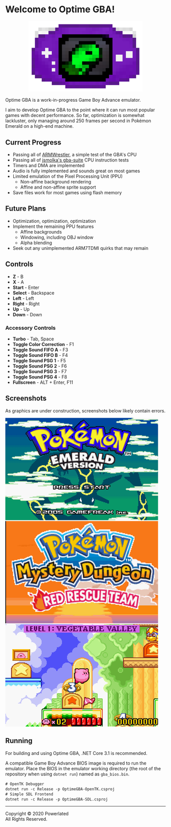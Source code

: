 
# Welcome to Optime GBA!

<div align="center">
<img width="360px" src="img/icon-condensed.png">
</div>

Optime GBA is a work-in-progress Game Boy Advance emulator.  

I aim to develop Optime GBA to the point where it can run most popular games with decent performance.
So far, optimization is somewhat lackluster, only managing around 250 frames
per second in Pokémon Emerald on a high-end machine.

## Current Progress
 - Passing all of [ARMWrestler](https://github.com/destoer/armwrestler-gba-fixed), a simple test of the GBA's CPU
 - Passing all of [jsmolka's gba-suite](https://github.com/jsmolka/gba-suite) CPU instruction tests
 - Timers and DMA are implemented
 - Audio is fully implemented and sounds great on most games
 - Limited emulation of the Pixel Processing Unit (PPU)
    - Non-affine background rendering
    - Affine and non-affine sprite support
 - Save files work for most games using flash memory

## Future Plans
 - Optimization, optimization, optimization
 - Implement the remaining PPU features
    - Affine backgrounds
    - Windowing, including OBJ window
    - Alpha blending
 - Seek out any unimplemented ARM7TDMI quirks that may remain

## Controls
 - **Z** - B
 - **X** - A
 - **Start** - Enter
 - **Select** - Backspace
 - **Left** - Left
 - **Right** - Right
 - **Up** - Up
 - **Down** - Down

### Accessory Controls
 - **Turbo** - Tab, Space
 - **Toggle Color Correction** - F1
 - **Toggle Sound FIFO A** - F3
 - **Toggle Sound FIFO B** - F4
 - **Toggle Sound PSG 1** - F5
 - **Toggle Sound PSG 2** - F6
 - **Toggle Sound PSG 3** - F7
 - **Toggle Sound PSG 4** - F8
 - **Fullscreen** - ALT + Enter, F11


## Screenshots

As graphics are under construction, screenshots below likely contain errors.

![Pokémon Emerald](/img/emerald.png)
![Pokémon Mystery Dungeon: Red Rescue Team](/img/pmd.png)
![Kirby: Nightmare in Dreamland](/img/kirby_nightmare_in_dreamland.png)

## Running

For building and using Optime GBA, .NET Core 3.1 is recommended. 

A compatible Game Boy Advance BIOS image is required to run the emulator. Place the BIOS in the emulator working directory (the root of the repository when using `dotnet run`) named as `gba_bios.bin`. 

```
# OpenTK Debugger
dotnet run -c Release -p OptimeGBA-OpenTK.csproj
# Simple SDL Frontend 
dotnet run -c Release -p OptimeGBA-SDL.csproj
```

---

Copyright © 2020 Powerlated  
All Rights Reserved.